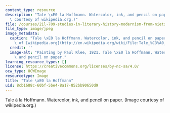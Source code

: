 ```yaml
---
content_type: resource
description: "Tale \xE0 la Hoffmann. Watercolor, ink, and pencil on paper. (Image\
  \ courtesy of wikipedia.org.)"
file: /courses/21l-709-studies-in-literary-history-modernism-from-nietzsche-to-fellini-fall-2010/8cb1688c60bf5be48a17852bb90650d9_21l-709f10.jpg
file_type: image/jpeg
image_metadata:
  caption: "Tale \xE0 la Hoffmann. Watercolor, ink, and pencil on paper. (Image courtesy\
    \ of [wikipedia.org](http://en.wikipedia.org/wiki/File:Tale_%C3%A0_la_Hoffmann_by_Paul_Klee_1921.jpg).)"
  credit: ''
  image-alt: "Painting by Paul Klee, 1921. Tale \xE0 la Hoffmann, Watercolor, ink,\
    \ and pencil on paper."
learning_resource_types: []
license: https://creativecommons.org/licenses/by-nc-sa/4.0/
ocw_type: OCWImage
resourcetype: Image
title: "Tale \xE0 la Hoffmann"
uid: 8cb1688c-60bf-5be4-8a17-852bb90650d9
---
```

Tale à la Hoffmann. Watercolor, ink, and pencil on paper. (Image courtesy of wikipedia.org.)